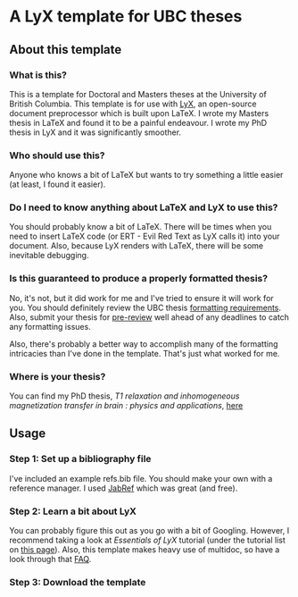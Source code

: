 # A LyX template for UBC theses

## About this template

### What is this?
This is a template for Doctoral and Masters theses at the University of British Columbia. This template is for use with [LyX](https://www.lyx.org/), an open-source document preprocessor which is built upon LaTeX. I wrote my Masters thesis in LaTeX and found it to be a painful endeavour. I wrote my PhD thesis in LyX and it was significantly smoother.

### Who should use this?
Anyone who knows a bit of LaTeX but wants to try something a little easier (at least, I found it easier).

### Do I need to know anything about LaTeX and LyX to use this?
You should probably know a bit of LaTeX. There will be times when you need to insert LaTeX code (or ERT - Evil Red Text as LyX calls it) into your document. Also, because LyX renders with LaTeX, there will be some inevitable debugging.

### Is this guaranteed to produce a properly formatted thesis?
No, it's not, but it did work for me and I've tried to ensure it will work for you. You should definitely review the UBC thesis [formatting requirements](https://www.grad.ubc.ca/current-students/dissertation-thesis-preparation/formatting-requirements). Also, submit your thesis for [pre-review](https://www.grad.ubc.ca/current-students/dissertation-thesis-preparation/pre-reviews) well ahead of any deadlines to catch any formatting issues.

Also, there's probably a better way to accomplish many of the formatting intricacies than I've done in the template. That's just what worked for me.

### Where is your thesis?
You can find my PhD thesis, *T1 relaxation and inhomogeneous magnetization transfer in brain : physics and applications*, [here](https://dx.doi.org/10.14288/1.0375841)

## Usage
### Step 1: Set up a bibliography file
I've included an example refs.bib file. You should make your own with a reference manager. I used [JabRef](http://www.jabref.org/) which was great (and free).

### Step 2: Learn a bit about LyX
You can probably figure this out as you go with a bit of Googling. However, I recommend taking a look at *Essentials of LyX* tutorial (under the tutorial list on [this page](https://wiki.lyx.org/LyX/Tutorials)). Also, this template makes heavy use of multidoc, so have a look through that [FAQ](https://wiki.lyx.org/FAQ/Multidoc).

### Step 3: Download the template

